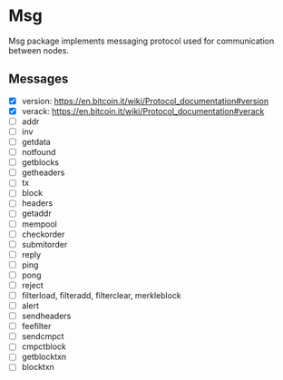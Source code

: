 # Msg

Msg package implements messaging protocol used for communication between nodes. 

## Messages

- [X] version: https://en.bitcoin.it/wiki/Protocol_documentation#version
- [X] verack: https://en.bitcoin.it/wiki/Protocol_documentation#verack
- [ ] addr
- [ ] inv
- [ ] getdata
- [ ] notfound
- [ ] getblocks
- [ ] getheaders
- [ ] tx
- [ ] block
- [ ] headers
- [ ] getaddr
- [ ] mempool
- [ ] checkorder
- [ ] submitorder
- [ ] reply
- [ ] ping
- [ ] pong
- [ ] reject
- [ ] filterload, filteradd, filterclear, merkleblock
- [ ] alert
- [ ] sendheaders
- [ ] feefilter
- [ ] sendcmpct
- [ ] cmpctblock
- [ ] getblocktxn
- [ ] blocktxn
